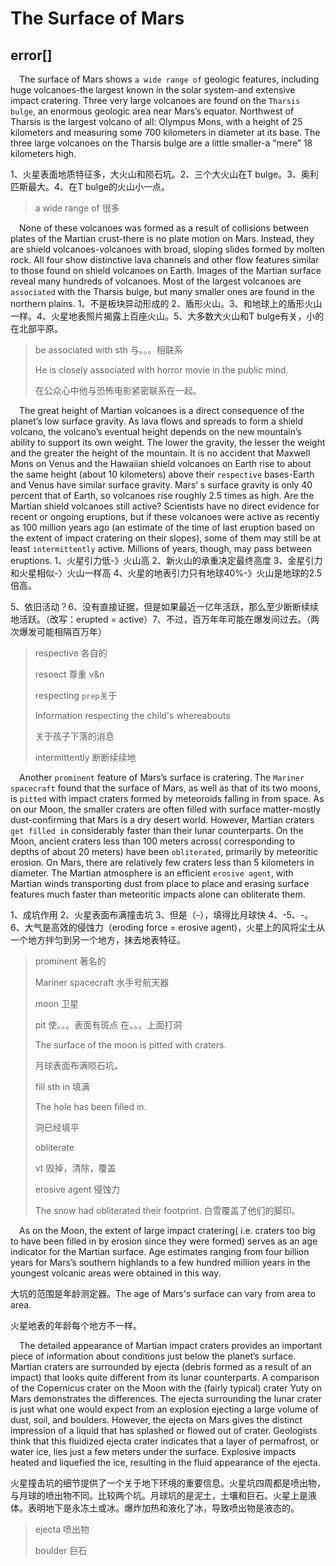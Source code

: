 # The Surface of Mars

## error[]

&emsp;The surface of Mars shows `a wide range of` geologic features, including huge volcanoes-the largest known in the solar system-and extensive impact cratering. Three very large volcanoes are found on the `Tharsis bulge`, an enormous geologic area near Mars’s equator. Northwest of Tharsis is the largest volcano of all: Olympus Mons, with a height of 25 kilometers and measuring some 700 kilometers in diameter at its base. The three large volcanoes on the Tharsis bulge are a little smaller-a “mere” 18 kilometers high.

1、火星表面地质特征多，大火山和陨石坑。2、三个大火山在T bulge。3、奥利匹斯最大。4、在T bulge的火山小一点。

> a wide range of 很多

&emsp;None of these volcanoes was formed as a result of collisions between plates of the Martian crust-there is no plate motion on Mars. Instead, they are shield volcanoes-volcanoes with broad, sloping slides formed by molten rock. All four show distinctive lava channels and other flow features similar to those found on shield volcanoes on Earth. Images of the Martian surface reveal many hundreds of volcanoes. Most of the largest volcanoes are `associated` with the Tharsis bulge, but many smaller ones are found in the northern plains.
1、不是板块异动形成的 2、盾形火山。3、和地球上的盾形火山一样。4、火星地表照片揭露上百座火山。5、大多数大火山和T bulge有关，小的在北部平原。

> be associated with sth 与。。。相联系
>
> He is closely associated with horror movie in the public mind.
>
> 在公众心中他与恐怖电影紧密联系在一起。

&emsp;The great height of Martian volcanoes is a direct consequence of the planet’s low surface gravity. As lava flows and spreads to form a shield volcano, the volcano’s eventual height depends on the new mountain’s ability to support its own weight. The lower the gravity, the lesser the weight and the greater the height of the mountain. It is no accident that Maxwell Mons on Venus and the Hawaiian shield volcanoes on Earth rise to about the same height (about 10 kilometers) above their `respective` bases-Earth and Venus have similar surface gravity. Mars’ s surface gravity is only 40 percent that of Earth, so volcanoes rise roughly 2.5 times as high. Are the Martian shield volcanoes still active? Scientists have no direct evidence for recent or ongoing eruptions, but if these volcanoes were active as recently as 100 million years ago (an estimate of the time of last eruption based on the extent of impact cratering on their slopes), some of them may still be at least `intermittently` active. Millions of years, though, may pass between eruptions.
1、火星引力低-》火山高 2、新火山的承重决定最终高度 3、金星引力和火星相似-〉火山一样高 4、火星的地表引力只有地球40%-》火山是地球的2.5倍高。

5、依旧活动？6、没有直接证据，但是如果最近一亿年活跃，那么至少断断续续地活跃。（改写：erupted = active）7、不过，百万年年可能在爆发间过去。（两次爆发可能相隔百万年）

> respective 各自的
>
> resoect 尊重 v&n
>
> respecting `prep`关于
>
> Information respecting the child's whereabouts
>
> 关于孩子下落的消息
>
> intermittently 断断续续地

&emsp;Another `prominent` feature of Mars’s surface is cratering. The `Mariner spacecraft` found that the surface of Mars, as well as that of its two moons, is `pitted` with impact craters formed by meteoroids falling in from space. As on our Moon, the smaller craters are often filled with surface matter-mostly dust-confirming that Mars is a dry desert world. However, Martian craters `get filled in` considerably faster than their lunar counterparts. On the Moon, ancient craters less than 100 meters across( corresponding to depths of about 20 meters) have been `obliterated`, primarily by meteoritic erosion.  On Mars, there are relatively few craters less than 5 kilometers in diameter. The Martian atmosphere is an efficient `erosive agent`, with Martian winds transporting dust from place to place and erasing surface features much faster than meteoritic impacts alone can obliterate them.

1、成坑作用 2、火星表面布满撞击坑 3、但是（-），填得比月球快 4、-5、-。6、大气是高效的侵蚀力（eroding force = erosive agent)，火星上的风将尘土从一个地方拌匀到另一个地方，抹去地表特征。

> prominent 著名的
>
> Mariner spacecraft 水手号航天器
>
> moon 卫星
>
> pit 使。。。表面有斑点 在。。。上面打洞
>
> The surface of the moon is pitted with craters.
>
> 月球表面布满陨石坑。
>
> fill sth in 填满
>
> The hole has been filled in. 
>
> 洞已经填平
>
> obliterate 
>
> vt 毁掉，清除，覆盖
>
> erosive agent 侵蚀力
>
> The snow had obliterated  their footprint. 白雪覆盖了他们的脚印。

 &emsp;As on the Moon, the extent of large impact cratering( i.e. craters too big to have been filled in by erosion since they were formed) serves as an age indicator for the Martian surface.  Age estimates ranging from four billion years for Mars’s southern highlands to a few hundred million years in the youngest volcanic areas were obtained in this way.

大坑的范围是年龄测定器。The age of Mars's surface can vary from area to area.

火星地表的年龄每个地方不一样。

&emsp;The detailed appearance of Martian impact craters provides an important piece of information about conditions just below the planet’s surface. Martian craters are surrounded by ejecta (debris formed as a result of an impact) that looks quite different from its lunar counterparts. A comparison of the Copernicus crater on the Moon with the (fairly typical) crater Yuty on Mars demonstrates the differences. The ejecta surrounding the lunar crater is just what one would expect from an explosion ejecting a large volume of dust, soil, and boulders. However, the ejecta on Mars gives the distinct impression of a liquid that has splashed or flowed out of crater. Geologists think that this fluidized ejecta crater indicates that a layer of permafrost, or water ice, lies just a few meters under the surface. Explosive impacts heated and liquefied the ice, resulting in the fluid appearance of the ejecta.

火星撞击坑的细节提供了一个关于地下环境的重要信息。火星坑四周都是喷出物，与月球的喷出物不同。比较两个坑。月球坑的是泥土，土壤和巨石。火星上是液体。表明地下是永冻土或冰。爆炸加热和液化了冰，导致喷出物是液态的。

> ejecta 喷出物
>
> boulder 巨石